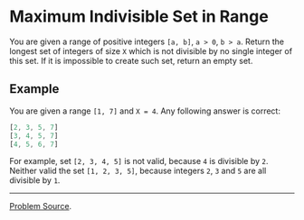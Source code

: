 # Maximum Indivisible Set in Range

You are given a range of positive integers `[a, b]`, `a > 0`, `b > a`. Return the longest set of 
integers of size `X` which is not divisible by no single integer of this set. If it is impossible to
create such set, return an empty set.

Example
-------

You are given a range `[1, 7]` and `X = 4`. Any following answer is correct:

```javascript
[2, 3, 5, 7]
[3, 4, 5, 7]
[4, 5, 6, 7]
```

For example, set `[2, 3, 4, 5]` is not valid, because `4` is divisible by `2`. Neither valid the set
`[1, 2, 3, 5]`, because integers `2`, `3` and `5` are all divisible by `1`.

---

[Problem Source](https://www.hackerrank.com/contests/hourrank-24/challenges/mutual-indivisibility/).